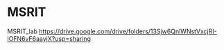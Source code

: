 # MSRIT
MSRIT_lab
https://drive.google.com/drive/folders/13Sjw6QnlWNstVxcjRI-lOFN6vF6aayjX?usp=sharing
